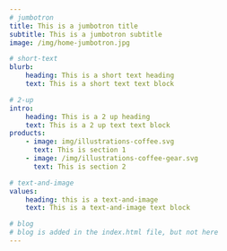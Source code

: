 ```yaml
---
# jumbotron
title: This is a jumbotron title
subtitle: This is a jumbotron subtitle
image: /img/home-jumbotron.jpg

# short-text
blurb:
    heading: This is a short text heading
    text: This is a short text text block

# 2-up
intro:
    heading: This is a 2 up heading
    text: This is a 2 up text text block
products:
    - image: img/illustrations-coffee.svg
      text: This is section 1
    - image: /img/illustrations-coffee-gear.svg
      text: This is section 2

# text-and-image
values:
    heading: this is a text-and-image 
    text: This is a text-and-image text block

# blog
# blog is added in the index.html file, but not here
---
```


